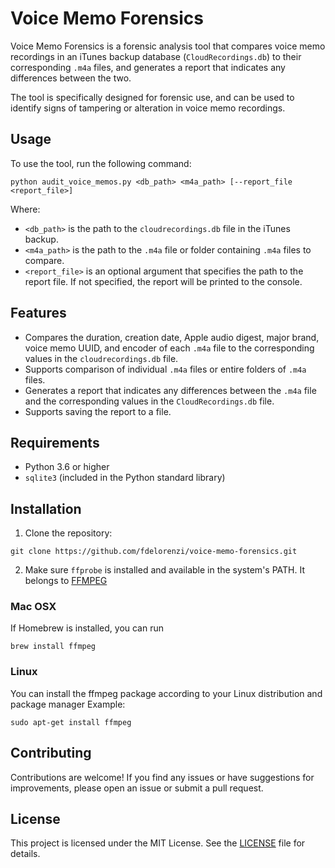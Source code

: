 # Voice Memo Forensics

Voice Memo Forensics is a forensic analysis tool that compares voice memo recordings in an iTunes backup database (`CloudRecordings.db`) to their corresponding `.m4a` files, and generates a report that indicates any differences between the two.

The tool is specifically designed for forensic use, and can be used to identify signs of tampering or alteration in voice memo recordings.

## Usage

To use the tool, run the following command:

```
python audit_voice_memos.py <db_path> <m4a_path> [--report_file <report_file>]
```

Where:

- `<db_path>` is the path to the `cloudrecordings.db` file in the iTunes backup.
- `<m4a_path>` is the path to the `.m4a` file or folder containing `.m4a` files to compare.
- `<report_file>` is an optional argument that specifies the path to the report file. If not specified, the report will be printed to the console.

## Features

- Compares the duration, creation date, Apple audio digest, major brand, voice memo UUID, and encoder of each `.m4a` file to the corresponding values in the `cloudrecordings.db` file.
- Supports comparison of individual `.m4a` files or entire folders of `.m4a` files.
- Generates a report that indicates any differences between the `.m4a` file and the corresponding values in the `CloudRecordings.db` file.
- Supports saving the report to a file.

## Requirements

- Python 3.6 or higher
- `sqlite3` (included in the Python standard library)

## Installation

1. Clone the repository:
```
git clone https://github.com/fdelorenzi/voice-memo-forensics.git
```
2. Make sure `ffprobe` is installed and available in the system's PATH. It belongs to [FFMPEG](https://ffmpeg.org/download.html)
### Mac OSX
If Homebrew is installed, you can run
```
brew install ffmpeg
```
### Linux
You can install the ffmpeg package according to your Linux distribution and package manager
Example:
```
sudo apt-get install ffmpeg
```


## Contributing

Contributions are welcome! If you find any issues or have suggestions for improvements, please open an issue or submit a pull request.

## License

This project is licensed under the MIT License. See the [LICENSE](LICENSE) file for details.
